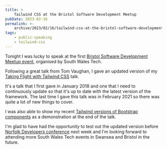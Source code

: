 ```yaml
---
title: >
    Tailwind CSS at the Bristol Software Development Meetup
pubDate: 2023-02-16
permalink: >-
    archive/2023/02/16/tailwind-css-at-the-bristol-software-development-meetup
tags:
    - public-speaking
    - tailwind-css
---
```


Tonight I was lucky to speak at the first [Bristol Software Development Meetup event](https://www.meetup.com/south-wales-tech/events/291092930), organised by South Wales Tech.

Following a great talk from Tom Vaughan, I gave an updated version of my [Taking Flight with Tailwind CSS]({{site.url}}/talks/taking-flight-with-tailwind-css) talk.

It's a talk that I first gave in January 2018 and one that I need to continuously update so that it's up to date with the latest version of the framework. The last time I gave this talk was in February 2021 so there was quite a lot of new things to cover.

I was also able to show my recent [Tailwind versions of Bootstrap components](https://bootstrap-with-tailwind.oliverdavies.uk) as a demonstration at the end of the talk.

I'm glad to have had the opportunity to test out the updated version before [Norfolk Developers conference](https://nordevcon.com) next week and I'm looking forward to attending more South Wales Tech events in Swansea and Bristol in the future.
